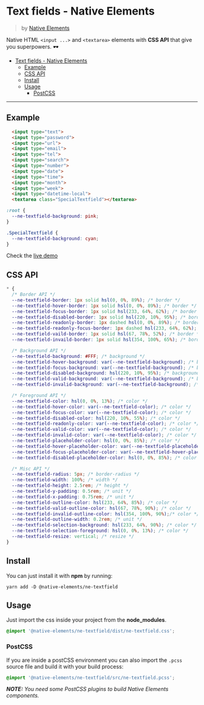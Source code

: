 # Text fields - Native Elements
> by [Native Elements](https://github.com/equinusocio/native-elements)

Native HTML `<input ...>` and `<textarea>` elements with **CSS API** that give you superpowers. 🕶

<!-- TOC -->

- [Text fields - Native Elements](#text-fields---native-elements)
  - [Example](#example)
  - [CSS API](#css-api)
  - [Install](#install)
  - [Usage](#usage)
    - [PostCSS](#postcss)

<!-- /TOC -->

---

## Example

```html
  <input type="text">
  <input type="password">
  <input type="url">
  <input type="email">
  <input type="tel">
  <input type="search">
  <input type="number">
  <input type="date">
  <input type="time">
  <input type="month">
  <input type="week">
  <input type="datetime-local">
  <textarea class="SpecialTextfield"></textarea>
```

```css
:root {
  --ne-textfield-background: pink;
}

.SpecialTextfield {
  --ne-textfield-background: cyan;
}
```

Check the [live demo](https://ne-textfield.stackblitz.io/)


## CSS API

```css
* {
  /* Border API */
  --ne-textfield-border: 1px solid hsl(0, 0%, 89%); /* border */
  --ne-textfield-hover-border: 1px solid hsl(0, 0%, 89%); /* border */
  --ne-textfield-focus-border: 1px solid hsl(233, 64%, 62%); /* border */
  --ne-textfield-disabled-border: 1px solid hsl(220, 10%, 95%); /* border */
  --ne-textfield-readonly-border: 1px dashed hsl(0, 0%, 89%); /* border */
  --ne-textfield-readonly-focus-border: 1px dashed hsl(233, 64%, 62%); /* border */
  --ne-textfield-vaild-border: 1px solid hsl(67, 78%, 52%); /* border */
  --ne-textfield-invaild-border: 1px solid hsl(354, 100%, 65%); /* border */

  /* Background API */
  --ne-textfield-background: #FFF; /* background */
  --ne-textfield-hover-background: var(--ne-textfield-background); /* background */
  --ne-textfield-focus-background: var(--ne-textfield-background); /* background */
  --ne-textfield-disabled-background: hsl(220, 10%, 95%); /* background */
  --ne-textfield-valid-background: var(--ne-textfield-background); /* background */
  --ne-textfield-invalid-background: var(--ne-textfield-background); /* background */

  /* Foreground API */
  --ne-textfield-color: hsl(0, 0%, 13%); /* color */
  --ne-textfield-hover-color: var(--ne-textfield-color); /* color */
  --ne-textfield-focus-color: var(--ne-textfield-color); /* color */
  --ne-textfield-disabled-color: hsl(220, 10%, 55%); /* color */
  --ne-textfield-readonly-color: var(--ne-textfield-color); /* color */
  --ne-textfield-valid-color: var(--ne-textfield-color); /* color */
  --ne-textfield-invalid-color: var(--ne-textfield-color); /* color */
  --ne-textfield-placeholder-color: hsl(0, 0%, 85%); /* color */
  --ne-textfield-hover-placeholder-color: var(--ne-textfield-placeholder-color); /* color */
  --ne-textfield-focus-placeholder-color: var(--ne-textfield-hover-placeholder-color); /* color */
  --ne-textfield-disabled-placeholder-color: hsl(0, 0%, 85%); /* color */

  /* Misc API */
  --ne-textfield-radius: 5px; /* border-radius */
  --ne-textfield-width: 100%; /* width */
  --ne-textfield-height: 2.5rem; /* height */
  --ne-textfield-y-padding: 0.5rem; /* unit */
  --ne-textfield-x-padding: 0.75rem; /* unit */
  --ne-textfield-outline-color: hsl(233, 64%, 85%); /* color */
  --ne-textfield-valid-outline-color: hsl(67, 78%, 90%); /* color */
  --ne-textfield-invalid-outline-color: hsl(354, 100%, 90%);/* color */
  --ne-textfield-outline-width: 0.2rem; /* unit */
  --ne-textfield-selection-background: hsl(233, 64%, 90%); /* color */
  --ne-textfield-selection-foreground: hsl(0, 0%, 13%); /* color */
  --ne-textfield-resize: vertical; /* resize */
}
```

## Install

You can just install it with **npm** by running:
```
yarn add -D @native-elements/ne-textfield
```


## Usage
Just import the css inside your project from the **node_modules**.
```css
@import '@native-elements/ne-textfield/dist/ne-textfield.css';
```

### PostCSS
If you are inside a postCSS environment you can also import the `.pcss` source file and build it with your build process:
```css
@import '@native-elements/ne-textfield/src/ne-textfield.pcss';
```

_**NOTE:** You need some PostCSS plugins to build Native Elements components._
